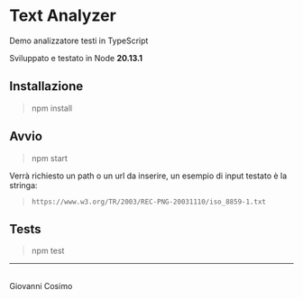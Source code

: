 # Text Analyzer
Demo analizzatore testi in TypeScript

Sviluppato e testato in Node **20.13.1**

## Installazione

> npm install

## Avvio

> npm start

Verrà richiesto un path o un url da inserire, un esempio di input testato è la stringa: 
> ```https://www.w3.org/TR/2003/REC-PNG-20031110/iso_8859-1.txt```

## Tests

> npm test

---
<br>
Giovanni Cosimo